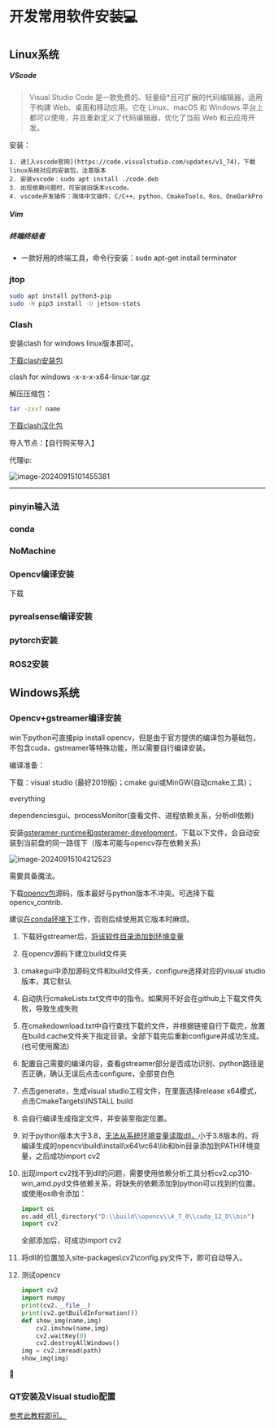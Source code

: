 # 开发常用软件安装:computer:

## Linux系统

##### VScode

> Visual Studio Code 是一款免费的、轻量级*且可扩展的代码编辑器，适用于构建 Web、桌面和移动应用。它在 Linux、macOS 和 Windows 平台上都可以使用，并且重新定义了代码编辑器，优化了当前 Web 和云应用开发。

安装：

 	1. 进[入vscode官网](https://code.visualstudio.com/updates/v1_74)，下载linux系统对应的安装包，注意版本
 	2. 安装vscode：sudo apt install ./code.deb
 	3. 出现依赖问题时，可安装旧版本vscode。
 	4. vscode开发插件：简体中文插件、C/C++、python、CmakeTools、Ros、OneDarkPro

##### Vim

##### 终端终结者

+ 一款好用的终端工具，命令行安装：sudo apt-get install terminator

### jtop

```bash
sudo apt install python3-pip
sudo -H pip3 install -U jetson-stats

```



### Clash

安装clash for windows linux版本即可。

[下载clash安装包](https://www.clash.la/archives/750/#google_vignette)

clash for windows -x-x-x-x64-linux-tar.gz

解压压缩包：

```bash
tar -zxvf name
```

[下载clash汉化包](https://clashcn.com/clash-for-windows-official)

导入节点：【自行购买导入】

代理ip:

![image-20240915101455381](https://gitee.com/airporal/image_hub/raw/master/img/image-20240915101455381.png)

---



### pinyin输入法

### conda

### NoMachine

### Opencv编译安装

下载

### pyrealsense编译安装

### pytorch安装

### ROS2安装



## Windows系统

### Opencv+gstreamer编译安装

win下python可直接pip install opencv，但是由于官方提供的编译包为基础包，不包含cuda、gstreamer等特殊功能，所以需要自行编译安装。

编译准备：

下载：visual studio (最好2019版)；cmake gui或MinGW(自动cmake工具)；

everything

dependenciesgui、processMonitor(查看文件、进程依赖关系，分析dll依赖)

安装[gsteramer-runtime和gsteramer-development](https://gstreamer.freedesktop.org/download/)，下载以下文件，会自动安装到当前盘的同一路径下（版本可能与opencv存在依赖关系）

![image-20240915104212523](https://cdn.jsdelivr.net/gh/Airporal/Pictures/img/202409151042561.png)

需要具备魔法。

下载[opencv包](https://github.com/opencv/opencv)源码，版本最好与python版本不冲突。可选择下载opencv_contrib.

建议[在conda环境下](https://docs.anaconda.com/)工作，否则后续使用其它版本时麻烦。

1. 下载好gstreamer后，[将该软件目录添加到环境变量](https://galaktyk.medium.com/how-to-build-opencv-with-gstreamer-b11668fa09c)

2. 在opencv源码下建立build文件夹

3. cmakegui中添加源码文件和build文件夹，configure选择对应的visual studio版本，其它默认

4. 自动执行cmakeLists.txt文件中的指令。如果网不好会在github上下载文件失败，导致生成失败

5. 在cmakedownload.txt中自行查找下载的文件，并根据链接自行下载完，放置在build\.cache文件夹下指定目录。全部下载完后重新configure并成功生成。(也可使用魔法)

6. 配置自己需要的编译内容，查看gstreamer部分是否成功识别、python路径是否正确，确认无误后点击configure，全部变白色

7. 点击generate，生成visual studio工程文件，在里面选择release x64模式，点击CmakeTargets\INSTALL build

8. 会自行编译生成指定文件，并安装至指定位置。

9. 对于python版本大于3.8，[无法从系统环境变量读取dll，](https://www.jamesbowley.co.uk/nbs/ImportError_dll_load_failed_while_importing_cv2.html)小于3.8版本的，将编译生成的opencv\build\install\x64\vc64\lib和bin目录添加到PATH环境变量，之后成功import cv2

10. 出现import cv2找不到dll的问题，需要使用依赖分析工具分析cv2.cp310-win_amd.pyd文件依赖关系，将缺失的依赖添加到python可以找到的位置。或使用os命令添加：

    ```python
    import os
    os.add_dll_directory("D:\\build\\opencv\\4_7_0\\cuda_12_D\\bin")
    import cv2
    ```

    全部添加后，可成功import cv2

11. 将dll的位置加入site-packages\cv2\config.py文件下，即可自动导入。

12. 测试opencv

    ```python
    import cv2
    import numpy
    print(cv2.__file__)
    print(cv2.getBuildInformation())
    def show_img(name,img)
    	cv2.imshow(name,img)
    	cv2.waitKey(0)
    	cv2.destroyAllWindows()
    img = cv2.imread(path)
    show_img(img)
    ```

:bus:

### QT安装及Visual studio配置

[参考此教程即可。](https://blog.csdn.net/qq_62888264/article/details/132645054?ops_request_misc=%257B%2522request%255Fid%2522%253A%2522919B6201-48A6-4848-970C-70959EA8D56B%2522%252C%2522scm%2522%253A%252220140713.130102334..%2522%257D&request_id=919B6201-48A6-4848-970C-70959EA8D56B&biz_id=0&utm_medium=distribute.pc_search_result.none-task-blog-2~all~top_positive~default-1-132645054-null-null.142^v100^pc_search_result_base3&utm_term=qt%E5%AE%89%E8%A3%85&spm=1018.2226.3001.4187)

